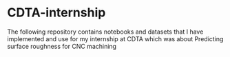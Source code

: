 # CDTA-internship
The following repository contains notebooks and datasets that I have implemented and use for my internship at CDTA which was about Predicting surface roughness for CNC machining
